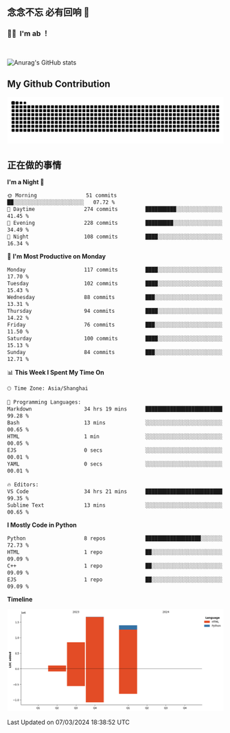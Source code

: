 ## 念念不忘 必有回响  👋
### 👨‍🔧&nbsp;&nbsp;I'm ab ！

<br>

![Anurag's GitHub stats](https://github-readme-stats.vercel.app/api?username=abinzzz&count_private=true&show_icons=true&theme=tokyonight)


## My Github Contribution
![](https://github.com/abinzzz/abinzzz/blob/output/github-contribution-grid-snake.svg)

## 正在做的事情

<!--START_SECTION:waka-->
**I'm a Night 🦉** 

```text
🌞 Morning                51 commits          ██░░░░░░░░░░░░░░░░░░░░░░░   07.72 % 
🌆 Daytime                274 commits         ██████████░░░░░░░░░░░░░░░   41.45 % 
🌃 Evening                228 commits         █████████░░░░░░░░░░░░░░░░   34.49 % 
🌙 Night                  108 commits         ████░░░░░░░░░░░░░░░░░░░░░   16.34 % 
```
📅 **I'm Most Productive on Monday** 

```text
Monday                   117 commits         ████░░░░░░░░░░░░░░░░░░░░░   17.70 % 
Tuesday                  102 commits         ████░░░░░░░░░░░░░░░░░░░░░   15.43 % 
Wednesday                88 commits          ███░░░░░░░░░░░░░░░░░░░░░░   13.31 % 
Thursday                 94 commits          ████░░░░░░░░░░░░░░░░░░░░░   14.22 % 
Friday                   76 commits          ███░░░░░░░░░░░░░░░░░░░░░░   11.50 % 
Saturday                 100 commits         ████░░░░░░░░░░░░░░░░░░░░░   15.13 % 
Sunday                   84 commits          ███░░░░░░░░░░░░░░░░░░░░░░   12.71 % 
```


📊 **This Week I Spent My Time On** 

```text
🕑︎ Time Zone: Asia/Shanghai

💬 Programming Languages: 
Markdown                 34 hrs 19 mins      █████████████████████████   99.28 % 
Bash                     13 mins             ░░░░░░░░░░░░░░░░░░░░░░░░░   00.65 % 
HTML                     1 min               ░░░░░░░░░░░░░░░░░░░░░░░░░   00.05 % 
EJS                      0 secs              ░░░░░░░░░░░░░░░░░░░░░░░░░   00.01 % 
YAML                     0 secs              ░░░░░░░░░░░░░░░░░░░░░░░░░   00.01 % 

🔥 Editors: 
VS Code                  34 hrs 21 mins      █████████████████████████   99.35 % 
Sublime Text             13 mins             ░░░░░░░░░░░░░░░░░░░░░░░░░   00.65 % 
```

**I Mostly Code in Python** 

```text
Python                   8 repos             ██████████████████░░░░░░░   72.73 % 
HTML                     1 repo              ██░░░░░░░░░░░░░░░░░░░░░░░   09.09 % 
C++                      1 repo              ██░░░░░░░░░░░░░░░░░░░░░░░   09.09 % 
EJS                      1 repo              ██░░░░░░░░░░░░░░░░░░░░░░░   09.09 % 
```



**Timeline**

![Lines of Code chart](https://raw.githubusercontent.com/abinzzz/abinzzz/main/assets/bar_graph.png)


 Last Updated on 07/03/2024 18:38:52 UTC
<!--END_SECTION:waka-->


